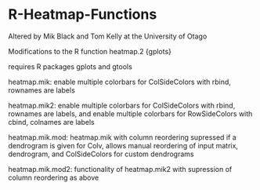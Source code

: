 R-Heatmap-Functions
===================

Altered by Mik Black and Tom Kelly at the University of Otago

Modifications to the R function heatmap.2 {gplots}

requires R packages gplots and gtools

heatmap.mik: enable multiple colorbars for ColSideColors with rbind, rownames are labels

heatmap.mik2: enable multiple colorbars for ColSideColors with rbind, rownames are labels, and enable multiple colorbars for RowSideColors with cbind, colnames are labels


heatmap.mik.mod: heatmap.mik with column reordering supressed if a dendrogram is given for Colv, allows manual reordering of input matrix, dendrogram, and ColSideColors for custom dendrograms

heatmap.mik.mod2: functionality of heatmap.mik2 with supression of column reordering as above
